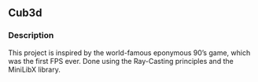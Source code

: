 ## Cub3d

### Description

This project is inspired by the world-famous eponymous 90’s game, which was the first FPS ever. Done using the Ray-Casting principles and the MiniLibX library.
